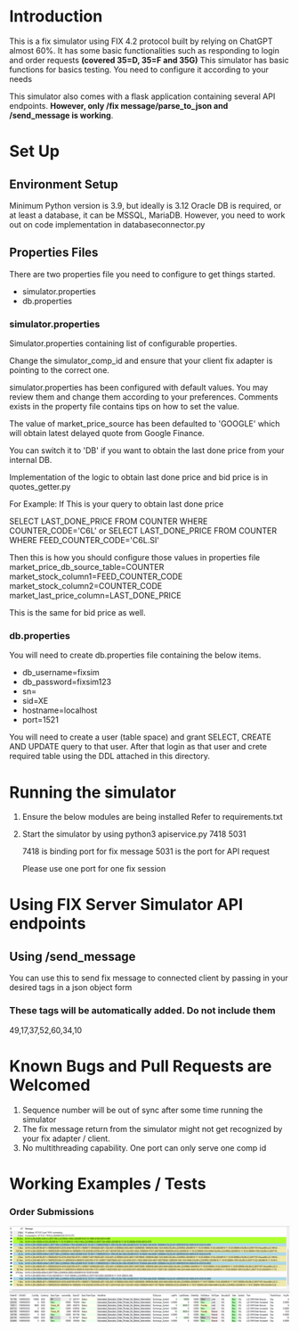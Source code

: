 
# Introduction

This is a fix simulator using FIX 4.2 protocol built by relying on ChatGPT almost 60%. 
It has some basic functionalities such as responding to login and order requests **(covered 35=D, 35=F and 35G)**
This simulator has basic functions for basics testing. You need to configure it according to your needs </br>

This simulator also comes with a flask application containing several API endpoints. **However, only /fix message/parse_to_json and /send_message is working**. 

# Set Up

## Environment Setup
Minimum Python version is 3.9, but ideally is 3.12
Oracle DB is required, or at least a database, it can be MSSQL, MariaDB. However, you need to work out on code implementation in databaseconnector.py


## Properties Files
There are two properties file you need to configure to get things started.
* simulator.properties
* db.properties

### simulator.properties
Simulator.properties containing list of configurable properties. 

Change the simulator_comp_id and ensure that your client fix adapter is pointing to the correct one.

simulator.properties has been configured with default values. You may review them and change them according to your 
preferences. Comments exists in the property file contains tips on how to set the value. 

The value of market_price_source has been defaulted to 'GOOGLE' which will obtain latest delayed quote from Google Finance. 

You can switch it to 'DB' if you want to obtain the last done price from your internal DB. 

Implementation of the logic to obtain last done price and bid price is in quotes_getter.py

For Example: If This is your query to obtain last done price

SELECT LAST_DONE_PRICE FROM COUNTER WHERE COUNTER_CODE='C6L' or SELECT LAST_DONE_PRICE FROM COUNTER WHERE FEED_COUNTER_CODE='C6L.SI'

Then this is how you should configure those values in properties file
market_price_db_source_table=COUNTER
market_stock_column1=FEED_COUNTER_CODE
market_stock_column2=COUNTER_CODE
market_last_price_column=LAST_DONE_PRICE

This is the same for bid price as well. 


### db.properties

You will need to create db.properties file containing the below items.

* db_username=fixsim
* db_password=fixsim123
* sn=
* sid=XE
* hostname=localhost
* port=1521


You will need to create a user (table space) and grant SELECT, CREATE AND UPDATE query to that user.
After that login as that user and crete required table using the DDL attached in this directory.


# Running the simulator

1. Ensure the below modules are being installed Refer to requirements.txt
2. Start the simulator by using python3 apiservice.py 7418 5031

   7418 is binding port for fix message
   5031 is the port for API request

   Please use one port for one fix session


# Using FIX Server Simulator API endpoints

## Using /send_message

You can use this to send fix message to connected client by passing in your desired tags in a json object form

### These tags will be automatically added. Do not include them

49,17,37,52,60,34,10


# Known Bugs and Pull Requests are Welcomed
1. Sequence number will be out of sync after some time running the simulator
2. The fix message return from the simulator might not get recognized by your fix adapter / client.
3. No multithreading capability. One port can only serve one comp id



# Working Examples / Tests


### **Order Submissions**

![img.png](img.png)

